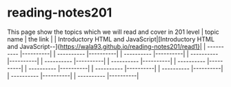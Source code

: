 # reading-notes201
This page show the topics which we will read and cover in 201 level 
| topic name | the link |
| Introductory HTML and JavaScript|[Introductory HTML and JavaScript--]{https://wala93.github.io/reading-notes201/read1}|
| ---------- |----------|
| ---------- |----------|
| ---------- |----------|
| ---------- |----------|
| ---------- |----------|
| ---------- |----------|
| ---------- |----------|
| ---------- |----------|
| ---------- |----------|
| ---------- |----------|
| ---------- |----------|
| ---------- |----------|

